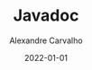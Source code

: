 ---
title: Javadoc
author: Alexandre Carvalho
date: 2022-01-01
category: docs
layout: iframe
iframe: /javadoc/dev/oak3/demo/publishtest/package-summary.html
---